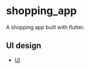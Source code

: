 # shopping_app

A shopping app built with flutter.

## UI design
- [UI](https://dribbble.com/shots/15550702-E-commerce-Mobile-App)
